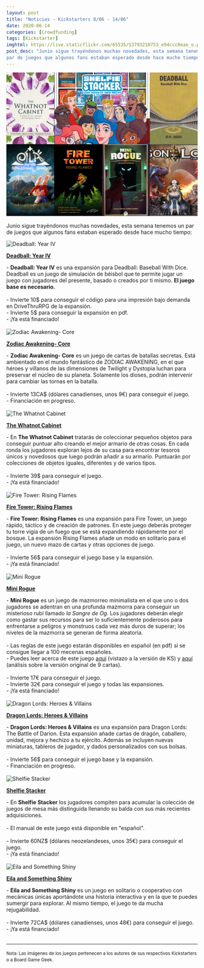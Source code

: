 ```yaml
---
layout: post
title: "Noticias - Kickstarters 8/06 - 14/06"
date: 2020-06-14
categories: [Crowdfunding]
tags: [Kickstarter]
imghtml: https://live.staticflickr.com/65535/53793210753_e94ccc0eae_o.png
post_desc: "Junio sigue trayéndonos muchas novedades, esta semana tenemos un 
par de juegos que algunos fans estaban esperado desde hace mucho tiempo"
---
```


![](https://raw.githubusercontent.com/mazmorreoensolitario/public-images/master/crowdfunding/crowdfunding-20-0608-0614.jpg)

Junio sigue trayéndonos muchas novedades, esta semana tenemos un par de juegos
que algunos fans estaban esperado desde hace mucho tiempo:

<div class="row">
    <div class="col-md-3">
        <img width="200" height="200"
            src="https://cf.geekdo-images.com/imagepage/img/dEQCRZxfOifbkEEfcyGmacbvLyU=/fit-in/900x600/filters:no_upscale()/pic3493381.jpg"
            class="img-thumbnail" alt="Deadball: Year IV">
    </div>
    <div class="col-md-9">
        <p>
            <a target="_blank" 
                href="https://www.kickstarter.com/projects/wmakers/deadball-year-iv?ref=mazmorreoensolitario">
            <strong>Deadball: Year IV</strong>
            </a>
        </p>
            - <strong>Deadball: Year IV</strong> es una expansión para
            Deadball: Baseball With Dice. Deadball es un juego de simulación de
            béisbol que te permite jugar un juego con jugadores del presente,
            basado o creados por ti mismo. <strong>El juego base es
            necesario.</strong>
            <br>
            <br>
            - Invierte 10$ para conseguir el código para una impresión bajo
            demanda en DriveThruRPG de la expansión.
            <br>
            - Invierte 5$ para conseguir la expansión en pdf.
            <br>
           - ¡Ya está financiado!
    </div>
</div>
<br>

<div class="row">
    <div class="col-md-3">
        <img width="200" height="200"
            src="https://ksr-ugc.imgix.net/assets/029/322/307/43f9f8242052cd1416fdc32b6fe94044_original.png?ixlib=rb-2.1.0&w=680&fit=max&v=1591147083&auto=format&frame=1&lossless=true&s=c3c56767d2b6aa8e01e5260958082be9"
            class="img-thumbnail" alt="Zodiac Awakening- Core">
    </div>
    <div class="col-md-9">
        <p>
            <a target="_blank" 
                href="https://www.kickstarter.com/projects/1373637896/zodiac-awakening-core?ref=mazmorreoensolitario">
            <strong>Zodiac Awakening- Core</strong>
            </a>
        </p>
            - <strong>Zodiac Awakening- Core</strong> es un juego de cartas de
            batallas secretas. Está ambientado en el mundo fantástico de ZODIAC
            AWAKENING, en el que héroes y villanos de las dimensiones de
            Twilight y Dystopia luchan para preservar el núcleo de su
            planeta. Solamente los dioses, podrán intervenir para cambiar las
            tornas en la batalla.
            <br>
            <br>
            - Invierte 13CA$ (dólares canadienses, unos 9€) para conseguir el
            juego.
            <br>
           - Financiación en progreso.
    </div>
</div>
<br>

<div class="row">
    <div class="col-md-3">
        <img width="200" height="200"
            src="https://ksr-ugc.imgix.net/assets/029/133/838/09270058f7c735ab31cbc3115f2693fb_original.png?ixlib=rb-2.1.0&w=680&fit=max&v=1589834183&auto=format&frame=1&lossless=true&s=9fb0ac3aa79b064726dc03195b177a65"
            class="img-thumbnail" alt="The Whatnot Cabinet">
    </div>
    <div class="col-md-9">
        <p>
            <a target="_blank" 
                href="https://www.kickstarter.com/projects/ebaraf/the-whatnot-cabinet?ref=mazmorreoensolitario">
            <strong>The Whatnot Cabinet</strong>
            </a>
        </p>
            - En <strong>The Whatnot Cabinet</strong> tratarás de coleccionar
            pequeños objetos para conseguir puntuar alto creando el mejor
            armario de otras cosas. En cada ronda los jugadores exploran lejos
            de su casa para encontrar tesoros únicos y novedosos que luego
            podrán añadir a su armario. Puntuarán por colecciones de objetos
            iguales, diferentes y de varios tipos.
            <br>
            <br>
            - Invierte 39$ para conseguir el juego.
            <br>
           - ¡Ya está financiado!
    </div>
</div>
<br>

<div class="row">
    <div class="col-md-3">
        <img width="200" height="200"
            src="https://ksr-ugc.imgix.net/assets/029/429/447/b40122490ea27bfd9b20c47ae8b6ce77_original.png?ixlib=rb-2.1.0&w=680&fit=max&v=1591889440&auto=format&frame=1&lossless=true&s=006313d8079b0cd14f0d03073013a926"
            class="img-thumbnail" alt="Fire Tower: Rising Flames">
    </div>
    <div class="col-md-9">
        <p>
            <a target="_blank" 
                href="https://www.kickstarter.com/projects/575448464/fire-tower-rising-flames-expansion-reprint?ref=mazmorreoensolitario">
            <strong>Fire Tower: Rising Flames</strong>
            </a>
        </p>
            - <strong>Fire Tower: Rising Flames</strong> es una expansión para
            Fire Tower, un juego rápido, táctico y de creación de patrones. En
            este juego deberás proteger tu torre vigía de un fuego que se está
            expandiendo rápidamente por el bosque. La expansión Rising
            Flames añade un modo en solitario para el juego, un nuevo mazo de
            cartas y otras opciones de juego.
            <br>
            <br>
            - Invierte 56$ para conseguir el juego base y la expansión.
            <br>
           - ¡Ya está financiado!
    </div>
</div>
<br>

<div class="row">
    <div class="col-md-3">
        <img width="200" height="200"
            src="https://ksr-ugc.imgix.net/assets/029/338/097/80f0fccc17b664010d1429d72b652552_original.jpg?ixlib=rb-2.1.0&w=680&fit=max&v=1591248976&auto=format&frame=1&q=92&s=2dac080b01f0bb5c68604fc9fd2e1ac7"
            class="img-thumbnail" alt="Mini Rogue">
    </div>
    <div class="col-md-9">
        <p>
            <a target="_blank" 
                href="https://www.kickstarter.com/projects/483438961/mini-rogue?ref=mazmorreoensolitario">
            <strong>Mini Rogue</strong>
            </a>
        </p>
            - <strong>Mini Rogue</strong> es un juego de mazmorreo minimalista
            en el que uno o dos jugadores se adentran en una profunda mazmorra
            para conseguir un misterioso rubí llamado <i>la Sangre de
            Og</i>. Los jugadores deberán elegir como gastar sus recursos para
            ser lo suficientemente poderosos para enfrentarse a peligros y
            monstruos cada vez más duros de superar; los niveles de la mazmorra
            se generan de forma aleatoria.
            <br>
            <br>
            - Las reglas de este juego estarán disponibles en español (en pdf)
            si se consigue llegar a 100 mecenas españoles.
            <br>
            - Puedes leer acerca de este juego <a
            href="{{site.baseurl}}/2020/05/23/ojeando-mini-rogue/">aquí</a>
            (vistazo a la versión de KS) y <a
            href="{{site.baseurl}}/2018/11/05/analisis-mini-rogue/">aquí</a>
            (análisis sobre la versión original de 9 cartas).
            <br>
            <br>
            - Invierte 17€ para conseguir el juego.
            <br>
            - Invierte 32€ para conseguir el juego y todas las expansiones.
            <br>
           - ¡Ya está financiado!
    </div>
</div>
<br>

<div class="row">
    <div class="col-md-3">
        <img width="200" height="200"
            src="https://cf.geekdo-images.com/imagepage/img/V0c5-TyUHlOY5mNxV-PSypbHxHc=/fit-in/900x600/filters:no_upscale()/pic4086709.jpg"
            class="img-thumbnail" alt="Dragon Lords: Heroes & Villains">
    </div>
    <div class="col-md-9">
        <p>
            <a target="_blank" 
                href="https://www.kickstarter.com/projects/wolflordgames/dragon-lords-heroes-and-villains?ref=mazmorreoensolitario">
            <strong>Dragon Lords: Heroes & Villains</strong>
            </a>
        </p>
            - <strong>Dragon Lords: Heroes & Villains</strong> es una expansión
            para Dragon Lords: The Battle of Darion. Esta expansión añade
            cartas de dragón, caballero, unidad, mejora y hechizo a tu
            ejército. Además se incluyen nuevas miniaturas, tableros de
            jugador, y dados personalizados con sus bolsas.
            <br>
            <br>
            - Invierte 56$ para conseguir el juego base y la expansión.
            <br>
           - Financiación en progreso.
    </div>
</div>
<br>

<div class="row">
    <div class="col-md-3">
        <img width="200" height="200"
            src="https://cf.geekdo-images.com/imagepage/img/e6tfb6y--JAuR4SkEZMm5XDdLqA=/fit-in/900x600/filters:no_upscale()/pic5377924.png"
            class="img-thumbnail" alt="Shelfie Stacker">
    </div>
    <div class="col-md-9">
        <p>
            <a target="_blank" 
                href="https://www.kickstarter.com/projects/shelfiestacker/shelfie-stacker?ref=mazmorreoensolitario">
            <strong>Shelfie Stacker</strong>
            </a>
        </p>
            - En <strong>Shelfie Stacker</strong> los jugadores compiten para
            acumular la colección de juegos de mesa más distinguida llenando
            su balda con sus más recientes adquisiciones. 
            <br>
            <br>
            - El manual de este juego está disponible en "español".
            <br>
            <br>
            - Invierte 60NZ$ (dólares neozelandeses, unos 35€) para conseguir
            el juego.
            <br>
           - ¡Ya está financiado!
    </div>
</div>
<br>

<div class="row">
    <div class="col-md-3">
        <img width="200" height="200"
            src="https://cf.geekdo-images.com/imagepage/img/djQJ6C8UbAZm9ycRiCjkn-SS_dw=/fit-in/900x600/filters:no_upscale()/pic5032763.png"
            class="img-thumbnail" alt="Eila and Something Shiny">
    </div>
    <div class="col-md-9">
        <p>
            <a target="_blank" 
                href="https://www.kickstarter.com/projects/36768726/eila-and-something-shiny?ref=mazmorreoensolitario">
            <strong>Eila and Something Shiny</strong>
            </a>
        </p>
            - <strong>Eila and Something Shiny</strong> es un juego en
            solitario o cooperativo con mecánicas únicas aportándote una
            historia interactiva y en la que te puedes sumergir para
            explorar. Al mismo tiempo, el juego te da mucha rejugabilidad.
            <br>
            <br>
            - Invierte 72CA$ (dólares canadienses, unos 48€) para conseguir
            el juego.
            <br>
           - ¡Ya está financiado!
    </div>
</div>
<br>

<hr>

<small>Nota: Las imágenes de los juegos pertenecen a los autores de sus
respectivos Kickstarters o a Board Game Geek.</small>
